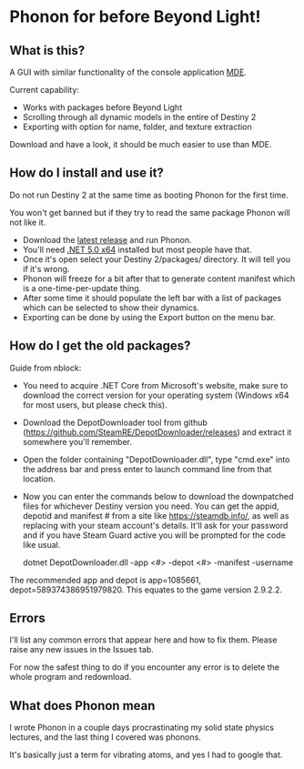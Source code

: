 # Phonon for before Beyond Light!

## What is this?

A GUI with similar functionality of the console application [MDE](https://github.com/MontagueM/MontevenDynamicExtractor).

Current capability:

* Works with packages before Beyond Light
* Scrolling through all dynamic models in the entire of Destiny 2
* Exporting with option for name, folder, and texture extraction

Download and have a look, it should be much easier to use than MDE.

## How do I install and use it?

Do not run Destiny 2 at the same time as booting Phonon for the first time. 

You won't get banned but if they try to read the same package Phonon will not like it.

* Download the [latest release](https://github.com/MontagueM/Phonon/releases/latest/) and run Phonon. 
* You'll need [.NET 5.0 x64](https://dotnet.microsoft.com/en-us/download/dotnet/thank-you/runtime-desktop-5.0.12-windows-x64-installer) installed but most people have that.
* Once it's open select your Destiny 2/packages/ directory. It will tell you if it's wrong.
* Phonon will freeze for a bit after that to generate content manifest which is a one-time-per-update thing.
* After some time it should populate the left bar with a list of packages which can be selected to show their dynamics.
* Exporting can be done by using the Export button on the menu bar.

## How do I get the old packages?

Guide from nblock:

* You need to acquire .NET Core from Microsoft's website, make sure to download the correct version for your operating system (Windows x64 for most users, but please check this).
* Download the DepotDownloader tool from github (https://github.com/SteamRE/DepotDownloader/releases) and extract it somewhere you'll remember.
* Open the folder containing "DepotDownloader.dll", type "cmd.exe" into the address bar and press enter to launch command line from that location.
* Now you can enter the commands below to download the downpatched files for whichever Destiny version you need. You can get the appid, depotid and manifest # from a site like https://steamdb.info/, as well as replacing <username> with your steam account's details. It'll ask for your password and if you have Steam Guard active you will be prompted for the code like usual.

  dotnet DepotDownloader.dll -app <#> -depot <#> -manifest <id> -username <user>

 The recommended app and depot is app=1085661, depot=589374386951979820. This equates to the game version 2.9.2.2.

## Errors

I'll list any common errors that appear here and how to fix them. Please raise any new issues in the Issues tab.

For now the safest thing to do if you encounter any error is to delete the whole program and redownload.

## What does Phonon mean

I wrote Phonon in a couple days procrastinating my solid state physics lectures, and the last thing I covered was phonons. 

It's basically just a term for vibrating atoms, and yes I had to google that.

